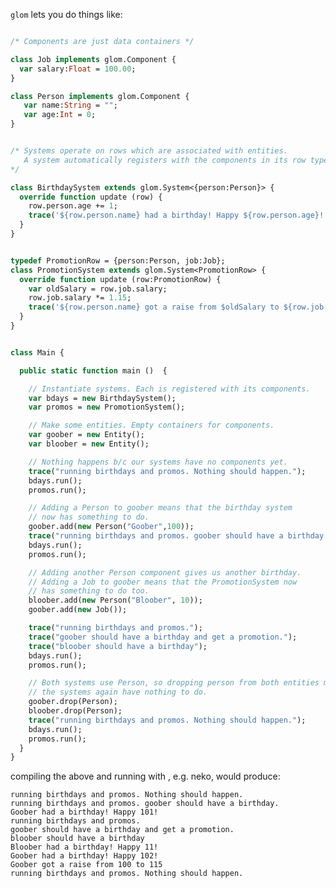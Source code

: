 
`glom` lets you do things like:

``` haxe

/* Components are just data containers */

class Job implements glom.Component {
  var salary:Float = 100.00;
}

class Person implements glom.Component {
   var name:String = "";
   var age:Int = 0;
}


/* Systems operate on rows which are associated with entities.
   A system automatically registers with the components in its row type 
*/

class BirthdaySystem extends glom.System<{person:Person}> {
  override function update (row) {
    row.person.age += 1;
    trace('${row.person.name} had a birthday! Happy ${row.person.age}!');
  }
}


typedef PromotionRow = {person:Person, job:Job};
class PromotionSystem extends glom.System<PromotionRow> {
  override function update (row:PromotionRow) {
    var oldSalary = row.job.salary;
    row.job.salary *= 1.15;
    trace('${row.person.name} got a raise from $oldSalary to ${row.job.salary}');
  }
}


class Main {

  public static function main ()  {

    // Instantiate systems. Each is registered with its components.
    var bdays = new BirthdaySystem();
    var promos = new PromotionSystem();

    // Make some entities. Empty containers for components.
    var goober = new Entity();
    var bloober = new Entity();

    // Nothing happens b/c our systems have no components yet.
    trace("running birthdays and promos. Nothing should happen.");
    bdays.run();
    promos.run();

    // Adding a Person to goober means that the birthday system 
    // now has something to do.
    goober.add(new Person("Goober",100));
    trace("running birthdays and promos. goober should have a birthday.");
    bdays.run();
    promos.run();

    // Adding another Person component gives us another birthday. 
    // Adding a Job to goober means that the PromotionSystem now 
    // has something to do too.
    bloober.add(new Person("Bloober", 10));
    goober.add(new Job());

    trace("running birthdays and promos.");
    trace("goober should have a birthday and get a promotion.");
    trace("bloober should have a birthday");
    bdays.run();
    promos.run();

    // Both systems use Person, so dropping person from both entities means that
    // the systems again have nothing to do.
    goober.drop(Person);
    bloober.drop(Person);
    trace("running birthdays and promos. Nothing should happen.");
    bdays.run();
    promos.run();
  }
}


```


compiling the above and running with , e.g. neko, would produce:

    running birthdays and promos. Nothing should happen.
    running birthdays and promos. goober should have a birthday.
    Goober had a birthday! Happy 101!
    running birthdays and promos.
    goober should have a birthday and get a promotion.
    bloober should have a birthday
    Bloober had a birthday! Happy 11!
    Goober had a birthday! Happy 102!
    Goober got a raise from 100 to 115
    running birthdays and promos. Nothing should happen.

      

